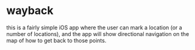 wayback
=========

this is a fairly simple iOS app where the user can mark a location (or a number of 
locations), and the app will show directional navigation on the map of how to get back
to those points.

